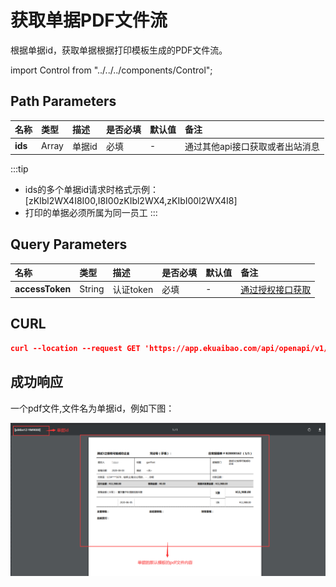 # 获取单据PDF文件流
根据单据id，获取单据根据打印模板生成的PDF文件流。

import Control from "../../../components/Control";

<Control
method="GET"
url="/api/openapi/v1/flowDetails/getFlowsPdf/[`ids`]"
/>

## Path Parameters

| 名称 | 类型 | 描述 | 是否必填 | 默认值 | 备注 |
| :--- | :--- | :--- | :--- |:--- | :--- |
| **ids** | Array | 单据id | 必填 | - | 通过其他api接口获取或者出站消息 |

:::tip
- ids的多个单据id请求时格式示例：[zKIbl2WX4I8I00,I8I00zKIbl2WX4,zKIbI00l2WX4I8]
- 打印的单据必须所属为同一员工
:::

## Query Parameters

| 名称 | 类型 | 描述 | 是否必填 | 默认值 | 备注 |
| :--- | :--- | :--- | :--- |:--- | :--- |
| **accessToken** | String | 认证token | 必填 | - | [通过授权接口获取](/docs/open-api/getting-started/auth) |

## CURL
```json
curl --location --request GET 'https://app.ekuaibao.com/api/openapi/v1/flowDetails/getFlowsPdf/[yd4bn1Z-YM9000]?accessToken=cWEbn1cA0kjU00'
```

## 成功响应

 一个pdf文件,文件名为单据id，例如下图：

![单据pdf流](images/单据pdf流返回.png)
